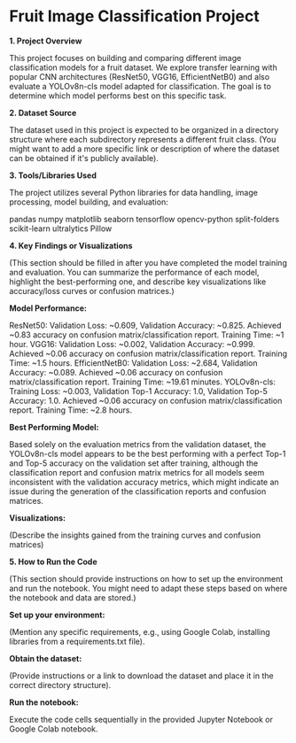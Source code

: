 # ﻿Fruit Image Classification Project
**1. Project Overview**

This project focuses on building and comparing different image classification models for a fruit dataset. We explore transfer learning with popular CNN architectures (ResNet50, VGG16, EfficientNetB0) and also evaluate a YOLOv8n-cls model adapted for classification. The goal is to determine which model performs best on this specific task.

**2. Dataset Source**

The dataset used in this project is expected to be organized in a directory structure where each subdirectory represents a different fruit class. (You might want to add a more specific link or description of where the dataset can be obtained if it's publicly available).

**3. Tools/Libraries Used**

The project utilizes several Python libraries for data handling, image processing, model building, and evaluation:

pandas
numpy
matplotlib
seaborn
tensorflow
opencv-python
split-folders
scikit-learn
ultralytics
Pillow

**4. Key Findings or Visualizations**

(This section should be filled in after you have completed the model training and evaluation. You can summarize the performance of each model, highlight the best-performing one, and describe key visualizations like accuracy/loss curves or confusion matrices.)

**Model Performance:** 

ResNet50: Validation Loss: ~0.609, Validation Accuracy: ~0.825. Achieved ~0.83 accuracy on confusion matrix/classification report. Training Time: ~1 hour.
VGG16: Validation Loss: ~0.002, Validation Accuracy: ~0.999. Achieved ~0.06 accuracy on confusion matrix/classification report. Training Time: ~1.5 hours.
EfficientNetB0: Validation Loss: ~2.684, Validation Accuracy: ~0.089. Achieved ~0.06 accuracy on confusion matrix/classification report. Training Time: ~19.61 minutes.
YOLOv8n-cls: Training Loss: ~0.003, Validation Top-1 Accuracy: 1.0, Validation Top-5 Accuracy: 1.0. Achieved ~0.06 accuracy on confusion matrix/classification report. Training Time: ~2.8 hours.

**Best Performing Model:** 

Based solely on the evaluation metrics from the validation dataset, the YOLOv8n-cls model appears to be the best performing with a perfect Top-1 and Top-5 accuracy on the validation set after training, although the classification report and confusion matrix metrics for all models seem inconsistent with the validation accuracy metrics, which might indicate an issue during the generation of the classification reports and confusion matrices.

**Visualizations:** 

(Describe the insights gained from the training curves and confusion matrices)

**5. How to Run the Code**

(This section should provide instructions on how to set up the environment and run the notebook. You might need to adapt these steps based on where the notebook and data are stored.)

**Set up your environment:** 

(Mention any specific requirements, e.g., using Google Colab, installing libraries from a requirements.txt file).

**Obtain the dataset:** 

(Provide instructions or a link to download the dataset and place it in the correct directory structure).

**Run the notebook:**

Execute the code cells sequentially in the provided Jupyter Notebook or Google Colab notebook.
